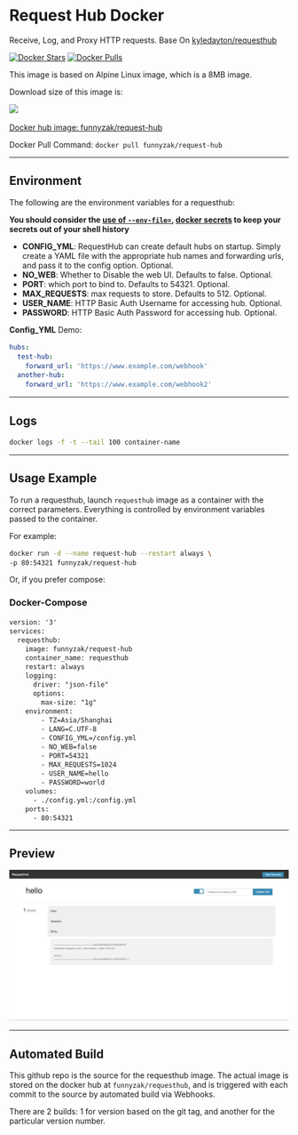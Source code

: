 # Request Hub Docker

Receive, Log, and Proxy HTTP requests. Base On [kyledayton/requesthub](https://github.com/kyledayton/requesthub)

[![Docker Stars](https://img.shields.io/docker/stars/funnyzak/request-hub.svg?style=flat-square)](https://hub.docker.com/r/funnyzak/request-hub/)
[![Docker Pulls](https://img.shields.io/docker/pulls/funnyzak/request-hub.svg?style=flat-square)](https://hub.docker.com/r/funnyzak/request-hub/)

This image is based on Alpine Linux image, which is a 8MB image.

Download size of this image is:

[![](https://images.microbadger.com/badges/image/funnyzak/request-hub.svg)](http://microbadger.com/images/funnyzak/request-hub "Get your own image badge on microbadger.com")

[Docker hub image: funnyzak/request-hub](https://hub.docker.com/r/funnyzak/request-hub)

Docker Pull Command: `docker pull funnyzak/request-hub`

---

## Environment

The following are the environment variables for a requesthub:

__You should consider the [use of `--env-file=`](https://docs.docker.com/engine/reference/commandline/run/#set-environment-variables--e---env---env-file), [docker secrets](https://docs.docker.com/engine/swarm/secrets/) to keep your secrets out of your shell history__

* **CONFIG_YML**: RequestHub can create default hubs on startup. Simply create a YAML file with the appropriate hub names and forwarding urls, and pass it to the config option. Optional.
* **NO_WEB**: Whether to Disable the web UI. Defaults to false. Optional.
* **PORT**: which port to bind to. Defaults to 54321. Optional.
* **MAX_REQUESTS**: max requests to store. Defaults to 512. Optional.
* **USER_NAME**: HTTP Basic Auth Username for accessing hub. Optional.
* **PASSWORD**: HTTP Basic Auth Password for accessing hub. Optional.

**Config_YML** Demo:

```yaml
hubs:
  test-hub:
    forward_url: 'https://www.example.com/webhook'
  another-hub:
    forward_url: 'https://www.example.com/webhook2'
```

---

## Logs

```bash
docker logs -f -t --tail 100 container-name
```

---

## Usage Example

To run a requesthub, launch `requesthub` image as a container with the correct parameters. Everything is controlled by environment variables passed to the container.

For example:

```bash
docker run -d --name request-hub --restart always \
-p 80:54321 funnyzak/request-hub
```

Or, if you prefer compose:

### Docker-Compose

```docker
version: '3'
services:
  requesthub:
    image: funnyzak/request-hub
    container_name: requesthub
    restart: always
    logging:
      driver: "json-file"
      options:
        max-size: "1g"
    environment:
        - TZ=Asia/Shanghai
        - LANG=C.UTF-8
        - CONFIG_YML=/config.yml
        - NO_WEB=false
        - PORT=54321
        - MAX_REQUESTS=1024
        - USER_NAME=hello
        - PASSWORD=world
    volumes:
      - ./config.yml:/config.yml
    ports:
      - 80:54321
```

---

## Preview

![preview](https://raw.githubusercontent.com/funnyzak/request-hub-docker/master/preview.jpg)

---

## Automated Build

This github repo is the source for the requesthub image. The actual image is stored on the docker hub at `funnyzak/requesthub`, and is triggered with each commit to the source by automated build via Webhooks.

There are 2 builds: 1 for version based on the git tag, and another for the particular version number.
